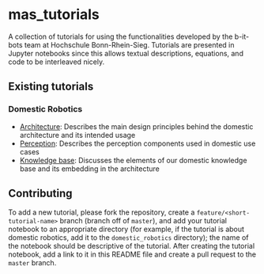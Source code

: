# mas_tutorials

A collection of tutorials for using the functionalities developed by the b-it-bots team at Hochschule Bonn-Rhein-Sieg. Tutorials are presented in Jupyter notebooks since this allows textual descriptions, equations, and code to be interleaved nicely.

## Existing tutorials

### Domestic Robotics

* [Architecture](domestic_robotics/architecture.ipynb): Describes the main design principles behind the domestic architecture and its intended usage
* [Perception](domestic_robotics/perception.ipynb): Describes the perception components used in domestic use cases
* [Knowledge base](domestic_robotics/knowledge_base.ipynb): Discusses the elements of our domestic knowledge base and its embedding in the architecture

## Contributing

To add a new tutorial, please fork the repository, create a `feature/<short-tutorial-name>` branch (branch off of `master`), and add your tutorial notebook to an appropriate directory (for example, if the tutorial is about domestic robotics, add it to the `domestic_robotics` directory); the name of the notebook should be descriptive of the tutorial. After creating the tutorial notebook, add a link to it in this README file and create a pull request to the `master` branch.
